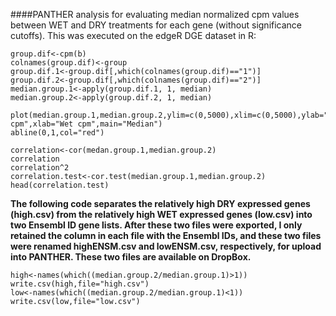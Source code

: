 ####PANTHER analysis for evaluating median normalized cpm values between WET and DRY treatments for each gene (without significance cutoffs). This was executed on the edgeR DGE dataset in R:

	group.dif<-cpm(b)
	colnames(group.dif)<-group
	group.dif.1<-group.dif[,which(colnames(group.dif)=="1")]
	group.dif.2<-group.dif[,which(colnames(group.dif)=="2")]
	median.group.1<-apply(group.dif.1, 1, median)
	median.group.2<-apply(group.dif.2, 1, median)

	plot(median.group.1,median.group.2,ylim=c(0,5000),xlim=c(0,5000),ylab="Dry 	cpm",xlab="Wet cpm",main="Median")
	abline(0,1,col="red")
	
	correlation<-cor(medan.group.1,median.group.2)
	correlation
	correlation^2
	correlation.test<-cor.test(median.group.1,median.group.2)
	head(correlation.test) 

**The following code separates the relatively high DRY expressed genes (high.csv) from the relatively high WET expressed genes (low.csv) into two Ensembl ID gene lists.  After these two files were exported, I only retained the column in each file with the Ensembl IDs, and these two files were renamed highENSM.csv and lowENSM.csv, respectively, for upload into PANTHER.  These two files are available on DropBox.**

	high<-names(which((median.group.2/median.group.1)>1))
	write.csv(high,file="high.csv")
	low<-names(which((median.group.2/median.group.1)<1))
	write.csv(low,file="low.csv")


